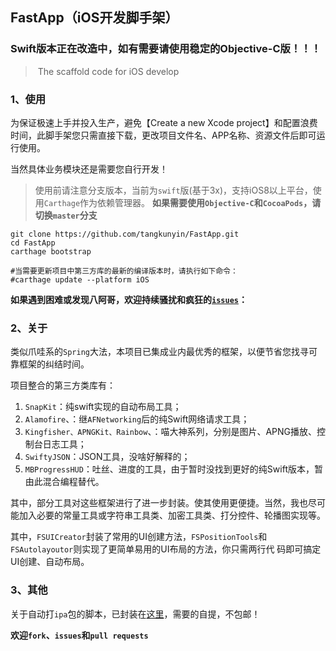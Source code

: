 ## FastApp（iOS开发脚手架）

### Swift版本正在改造中，如有需要请使用稳定的Objective-C版！！！

> ​	The scaffold code for iOS develop 

### 1、使用

为保证极速上手并投入生产，避免【Create a new Xcode project】和配置浪费时间，此脚手架您只需直接下载，更改项目文件名、APP名称、资源文件后即可运行使用。

当然具体业务模块还是需要您自行开发！
 
> 使用前请注意分支版本，当前为`swift`版(基于3x)，支持iOS8以上平台，使用`Carthage`作为依赖管理器。
> **如果需要使用`Objective-C`和`CocoaPods`，请切换`master`分支**

```
git clone https://github.com/tangkunyin/FastApp.git
cd FastApp
carthage bootstrap
	
#当需要更新项目中第三方库的最新的编译版本时，请执行如下命令：
#carthage update --platform iOS	
```

**如果遇到困难或发现八阿哥，欢迎持续骚扰和疯狂的[`issues`](https://github.com/tangkunyin/FastApp/issues)：**

### 2、关于

类似爪哇系的`Spring`大法，本项目已集成业内最优秀的框架，以便节省您找寻可靠框架的纠结时间。

项目整合的第三方类库有：

1. `SnapKit`：纯swift实现的自动布局工具；
2. `Alamofire`、：继`AFNetworking`后的纯Swift网络请求工具；
3. `Kingfisher、APNGKit、Rainbow`、：喵大神系列，分别是图片、APNG播放、控制台日志工具；
4. `SwiftyJSON`：JSON工具，没啥好解释的；
5. `MBProgressHUD`：吐丝、进度的工具，由于暂时没找到更好的纯Swift版本，暂由此混合编程替代。

其中，部分工具对这些框架进行了进一步封装。使其使用更便捷。当然，我也尽可能加入必要的常量工具或字符串工具类、加密工具类、打分控件、轮播图实现等。

其中，`FSUICreator`封装了常用的UI创建方法，`FSPositionTools`和`FSAutolayoutor`则实现了更简单易用的UI布局的方法，你只需两行代 码即可搞定UI创建、自动布局。

### 3、其他

关于自动打`ipa`包的脚本，已封装在[这里](https://github.com/tangkunyin/DevShell)，需要的自提，不包邮！

**欢迎`fork`、`issues`和`pull requests`**



